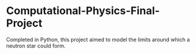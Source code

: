 # Computational-Physics-Final-Project

Completed in Python, this project aimed to model the limits around which a neutron star could form.
